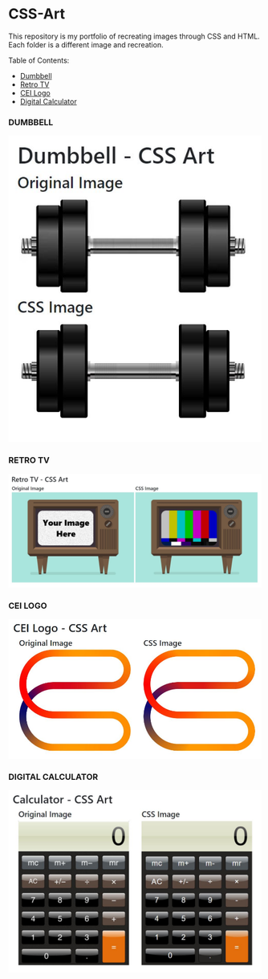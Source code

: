 # CSS-Art
This repository is my portfolio of recreating images through CSS and HTML. Each folder is a different image and recreation. 

Table of Contents:
- [Dumbbell](https://github.com/jmoran-cei/CSS-Art#dumbbell)
- [Retro TV](https://github.com/jmoran-cei/CSS-Art#retro-tv)
- [CEI Logo](https://github.com/jmoran-cei/CSS-Art#cei-logo)
- [Digital Calculator](https://github.com/jmoran-cei/CSS-Art#digital-calculator)


### DUMBBELL  
![dumbbell comparison](/dumbbell/dumbbell-final-product.jpg)  

### RETRO TV  
![retro tv comparison](/retro-tv/retro-tv-final-product.JPG)  

### CEI LOGO  
![cei logo comparison](/cei-logo/cei-logo-final-product.jpg)  

### DIGITAL CALCULATOR
![calculator comparison](/calculator/calculator-final-product.JPG)  
